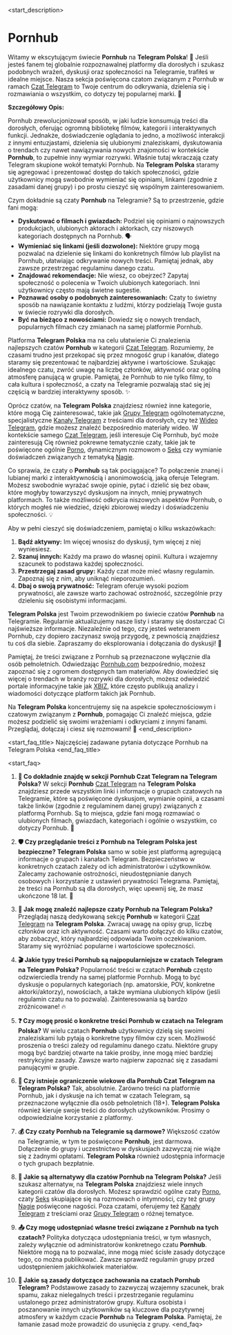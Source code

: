 <start_description>
# Pornhub

Witamy w ekscytującym świecie **Pornhub** na **Telegram Polska**! 🔞 Jeśli jesteś fanem tej globalnie rozpoznawalnej platformy dla dorosłych i szukasz podobnych wrażeń, dyskusji oraz społeczności na Telegramie, trafiłeś w idealne miejsce. Nasza sekcja poświęcona czatom związanym z Pornhub w ramach [Czat Telegram](/czat/) to Twoje centrum do odkrywania, dzielenia się i rozmawiania o wszystkim, co dotyczy tej popularnej marki. 🚀

**Szczegółowy Opis:**

Pornhub zrewolucjonizował sposób, w jaki ludzie konsumują treści dla dorosłych, oferując ogromną bibliotekę filmów, kategorii i interaktywnych funkcji. Jednakże, doświadczenie oglądania to jedno, a możliwość interakcji z innymi entuzjastami, dzielenia się ulubionymi znaleziskami, dyskutowania o trendach czy nawet nawiązywania nowych znajomości w kontekście **Pornhub**, to zupełnie inny wymiar rozrywki. Właśnie tutaj wkraczają czaty Telegram skupione wokół tematyki Pornhub. Na **Telegram Polska** staramy się agregować i prezentować dostęp do takich społeczności, gdzie użytkownicy mogą swobodnie wymieniać się opiniami, linkami (zgodnie z zasadami danej grupy) i po prostu cieszyć się wspólnym zainteresowaniem.

Czym dokładnie są czaty **Pornhub** na Telegramie? Są to przestrzenie, gdzie fani mogą:
*   **Dyskutować o filmach i gwiazdach:** Podziel się opiniami o najnowszych produkcjach, ulubionych aktorach i aktorkach, czy niszowych kategoriach dostępnych na Pornhub. 🗣️
*   **Wymieniać się linkami (jeśli dozwolone):** Niektóre grupy mogą pozwalać na dzielenie się linkami do konkretnych filmów lub playlist na Pornhub, ułatwiając odkrywanie nowych treści. Pamiętaj jednak, aby zawsze przestrzegać regulaminu danego czatu.
*   **Znajdować rekomendacje:** Nie wiesz, co obejrzeć? Zapytaj społeczność o polecenia w Twoich ulubionych kategoriach. Inni użytkownicy często mają świetne sugestie.
*   **Poznawać osoby o podobnych zainteresowaniach:** Czaty to świetny sposób na nawiązanie kontaktu z ludźmi, którzy podzielają Twoje gusta w świecie rozrywki dla dorosłych.
*   **Być na bieżąco z nowościami:** Dowiedz się o nowych trendach, popularnych filmach czy zmianach na samej platformie Pornhub.

Platforma **Telegram Polska** ma na celu ułatwienie Ci znalezienia najlepszych czatów **Pornhub** w kategorii [Czat Telegram](/czat/). Rozumiemy, że czasami trudno jest przekopać się przez mnogość grup i kanałów, dlatego staramy się prezentować te najbardziej aktywne i wartościowe. Szukając idealnego czatu, zwróć uwagę na liczbę członków, aktywność oraz ogólną atmosferę panującą w grupie. Pamiętaj, że Pornhub to nie tylko filmy, to cała kultura i społeczność, a czaty na Telegramie pozwalają stać się jej częścią w bardziej interaktywny sposób. ✨

Oprócz czatów, na **Telegram Polska** znajdziesz również inne kategorie, które mogą Cię zainteresować, takie jak [Grupy Telegram](/grupy/) ogólnotematyczne, specjalistyczne [Kanały Telegram](/kanaly/) z treściami dla dorosłych, czy też [Wideo Telegram](/wideo/), gdzie możesz znaleźć bezpośrednio materiały wideo. W kontekście samego [Czat Telegram](/czat/), jeśli interesuje Cię Pornhub, być może zainteresują Cię również pokrewne tematycznie czaty, takie jak te poświęcone ogólnie [Porno](/czat/porno/), dynamicznym rozmowom o [Seks](/czat/seks/) czy wymianie doświadczeń związanych z tematyką [Nagie](/czat/nagie/).

Co sprawia, że czaty o **Pornhub** są tak pociągające? To połączenie znanej i lubianej marki z interaktywnością i anonimowością, jaką oferuje Telegram. Możesz swobodnie wyrażać swoje opinie, pytać i dzielić się bez obaw, które mogłyby towarzyszyć dyskusjom na innych, mniej prywatnych platformach. To także możliwość odkrycia niszowych aspektów Pornhub, o których mogłeś nie wiedzieć, dzięki zbiorowej wiedzy i doświadczeniu społeczności. 💡

Aby w pełni cieszyć się doświadczeniem, pamiętaj o kilku wskazówkach:
1.  **Bądź aktywny:** Im więcej wnosisz do dyskusji, tym więcej z niej wyniesiesz.
2.  **Szanuj innych:** Każdy ma prawo do własnej opinii. Kultura i wzajemny szacunek to podstawa każdej społeczności.
3.  **Przestrzegaj zasad grupy:** Każdy czat może mieć własny regulamin. Zapoznaj się z nim, aby uniknąć nieporozumień.
4.  **Dbaj o swoją prywatność:** Telegram oferuje wysoki poziom prywatności, ale zawsze warto zachować ostrożność, szczególnie przy dzieleniu się osobistymi informacjami.

**Telegram Polska** jest Twoim przewodnikiem po świecie czatów **Pornhub** na Telegramie. Regularnie aktualizujemy nasze listy i staramy się dostarczać Ci najświeższe informacje. Niezależnie od tego, czy jesteś weteranem Pornhub, czy dopiero zaczynasz swoją przygodę, z pewnością znajdziesz tu coś dla siebie. Zapraszamy do eksplorowania i dołączania do dyskusji! 🍑

Pamiętaj, że treści związane z Pornhub są przeznaczone wyłącznie dla osób pełnoletnich. Odwiedzając [Pornhub.com](https://www.pornhub.com) bezpośrednio, możesz zapoznać się z ogromem dostępnych tam materiałów. Aby dowiedzieć się więcej o trendach w branży rozrywki dla dorosłych, możesz odwiedzić portale informacyjne takie jak [XBIZ](https://www.xbiz.com), które często publikują analizy i wiadomości dotyczące platform takich jak Pornhub.

Na **Telegram Polska** koncentrujemy się na aspekcie społecznościowym i czatowym związanym z **Pornhub**, pomagając Ci znaleźć miejsca, gdzie możesz podzielić się swoimi wrażeniami i odkryciami z innymi fanami. Przeglądaj, dołączaj i ciesz się rozmowami! 🔄
<end_description>

<start_faq_title>
Najczęściej zadawane pytania dotyczące Pornhub na Telegram Polska
<end_faq_title>

<start_faq>
1. **🤔 Co dokładnie znajdę w sekcji Pornhub Czat Telegram na Telegram Polska?**
W sekcji **Pornhub** [Czat Telegram](/czat/) na **Telegram Polska** znajdziesz przede wszystkim linki i informacje o grupach czatowych na Telegramie, które są poświęcone dyskusjom, wymianie opinii, a czasami także linków (zgodnie z regulaminem danej grupy) związanych z platformą Pornhub. Są to miejsca, gdzie fani mogą rozmawiać o ulubionych filmach, gwiazdach, kategoriach i ogólnie o wszystkim, co dotyczy Pornhub. 💬

2. **🛡️ Czy przeglądanie treści z Pornhub na Telegram Polska jest bezpieczne?**
**Telegram Polska** samo w sobie jest platformą agregującą informacje o grupach i kanałach Telegram. Bezpieczeństwo w konkretnych czatach zależy od ich administratorów i użytkowników. Zalecamy zachowanie ostrożności, nieudostępnianie danych osobowych i korzystanie z ustawień prywatności Telegrama. Pamiętaj, że treści na Pornhub są dla dorosłych, więc upewnij się, że masz ukończone 18 lat. 🔞

3. **🚀 Jak mogę znaleźć najlepsze czaty Pornhub na Telegram Polska?**
Przeglądaj naszą dedykowaną sekcję **Pornhub** w kategorii [Czat Telegram](/czat/) na **Telegram Polska**. Zwracaj uwagę na opisy grup, liczbę członków oraz ich aktywność. Czasami warto dołączyć do kilku czatów, aby zobaczyć, który najbardziej odpowiada Twoim oczekiwaniom. Staramy się wyróżniać popularne i wartościowe społeczności.

4. **🎬 Jakie typy treści Pornhub są najpopularniejsze w czatach Telegram na Telegram Polska?**
Popularność treści w czatach **Pornhub** często odzwierciedla trendy na samej platformie Pornhub. Mogą to być dyskusje o popularnych kategoriach (np. amatorskie, POV, konkretne aktorki/aktorzy), nowościach, a także wymiana ulubionych klipów (jeśli regulamin czatu na to pozwala). Zainteresowania są bardzo zróżnicowane! 🔥

5. **❓ Czy mogę prosić o konkretne treści Pornhub w czatach na Telegram Polska?**
W wielu czatach **Pornhub** użytkownicy dzielą się swoimi znaleziskami lub pytają o konkretne typy filmów czy scen. Możliwość proszenia o treści zależy od regulaminu danego czatu. Niektóre grupy mogą być bardziej otwarte na takie prośby, inne mogą mieć bardziej restrykcyjne zasady. Zawsze warto najpierw zapoznać się z zasadami panującymi w grupie.

6. **🔞 Czy istnieje ograniczenie wiekowe dla Pornhub Czat Telegram na Telegram Polska?**
Tak, absolutnie. Zarówno treści na platformie Pornhub, jak i dyskusje na ich temat w czatach Telegram, są przeznaczone wyłącznie dla osób pełnoletnich (18+). **Telegram Polska** również kieruje swoje treści do dorosłych użytkowników. Prosimy o odpowiedzialne korzystanie z platformy.

7. **💰 Czy czaty Pornhub na Telegramie są darmowe?**
Większość czatów na Telegramie, w tym te poświęcone **Pornhub**, jest darmowa. Dołączenie do grupy i uczestnictwo w dyskusjach zazwyczaj nie wiąże się z żadnymi opłatami. **Telegram Polska** również udostępnia informacje o tych grupach bezpłatnie.

8. **🔄 Jakie są alternatywy dla czatów Pornhub na Telegram Polska?**
Jeśli szukasz alternatyw, na **Telegram Polska** znajdziesz wiele innych kategorii czatów dla dorosłych. Możesz sprawdzić ogólne czaty [Porno](/czat/porno/), czaty [Seks](/czat/seks/) skupiające się na rozmowach o intymności, czy też grupy [Nagie](/czat/nagie/) poświęcone nagości. Poza czatami, oferujemy też [Kanały Telegram](/kanaly/) z treściami oraz [Grupy Telegram](/grupy/) o różnej tematyce.

9. **📤 Czy mogę udostępniać własne treści związane z Pornhub na tych czatach?**
Polityka dotycząca udostępniania treści, w tym własnych, zależy wyłącznie od administratorów konkretnego czatu **Pornhub**. Niektóre mogą na to pozwalać, inne mogą mieć ścisłe zasady dotyczące tego, co można publikować. Zawsze sprawdź regulamin grupy przed udostępnieniem jakichkolwiek materiałów.

10. **📜 Jakie są zasady dotyczące zachowania na czatach Pornhub Telegram?**
Podstawowe zasady to zazwyczaj wzajemny szacunek, brak spamu, zakaz nielegalnych treści i przestrzeganie regulaminu ustalonego przez administratorów grupy. Kultura osobista i poszanowanie innych użytkowników są kluczowe dla pozytywnej atmosfery w każdym czacie **Pornhub** na **Telegram Polska**. Pamiętaj, że łamanie zasad może prowadzić do usunięcia z grupy.
<end_faq>
